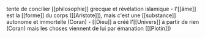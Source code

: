 tente de concilier [[philosophie]] grecque et révélation islamique
    - l'[[âme]] est la [[forme]] du corps ([[Aristote]]), mais c'est une [[substance]] autonome et immortelle (Coran)
    - [[Dieu]] a créé l'[[Univers]] à partir de rien (Coran) mais les choses viennent de lui par émanation ([[Plotin]])